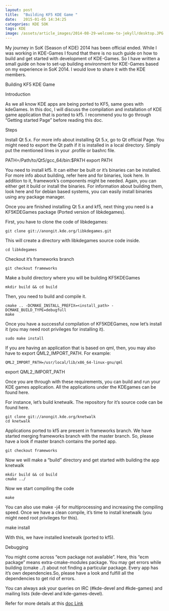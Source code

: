 ```yaml
---
layout: post
title:  "Building KF5 KDE Game "
date:   2015-01-05 14:34:25
categories: KDE SOK
tags: KDE
image: /assets/article_images/2014-08-29-welcome-to-jekyll/desktop.JPG
---
```


My journey in SoK (Season of KDE) 2014 has been official ended. While I was working in KDE-Games I found that there is no such guide on how to build and get started with development of KDE-Games. So I have written a small guide on how to set-up building environment for KDE-Games based on my experience in SoK 2014. I would love to share it with the KDE members.


Building KF5 KDE Game

Introduction

As we all know KDE apps are being ported to KF5, same goes with kdeGames. In this doc, I will discuss the compilation and installation of KDE game application that is ported to kf5.
I recommend you to go through “Getting started Page” before reading this doc.

Steps

Install Qt 5.x. For more info about installing Qt 5.x, go to Qt official Page. You might need to export the Qt path if it is installed in a local directory. Simply put the mentioned lines in your .profile or bashrc file.
   
PATH=/Path/to/Qt5/gcc_64/bin:$PATH
export PATH

You need to install kf5.  It can either be built or it’s binaries can be installed. For more info about building, refer here and for binaries, look here. In addition to it, framework’s components might be needed. Again, you can either get it build or install the binaries. For information about building them, look here and for debian based systems, you can easily install binaries using any package manager.

Once you are finished installing Qt 5.x and kf5, next thing you need is a KF5KDEGames package (Ported version of libkdegames).

First, you have to clone the code of libkdegames:

    git clone git://anongit.kde.org/libkdegames.git

This will create a directory with libkdegames source code inside.

    cd libkdegames

Checkout it’s frameworks branch

    git checkout frameworks
   
Make a build directory where you will be building KF5KDEGames

    mkdir build && cd build

Then, you need to build and compile it.

    cmake .. -DCMAKE_INSTALL_PREFIX=<install_path> -DCMAKE_BUILD_TYPE=debugfull
    make

Once you have a successful compilation of KF5KDEGames, now let’s install it (you may need root privileges for installing it).

    sudo make install

If you are having an application that is based on qml, then, you may also have to export QML2_IMPORT_PATH. For example:

    QML2_IMPORT_PATH=/usr/local/lib/x86_64-linux-gnu/qml
export QML2_IMPORT_PATH

Once you are through with these requirements, you can build and run your KDE games application. All the applications under the KDEgames can be found here.

For instance, let’s build knetwalk. The repository for it’s source code can be found here.

    git clone git://anongit.kde.org/knetwalk
    cd knetwalk

Applications ported to kf5 are present in frameworks branch. We have started merging frameworks branch with the master branch. So, please have a look if master branch contains the ported app.

    git checkout frameworks

Now we will make a “build” directory and get started with building the app knetwalk

    mkdir build && cd build
    cmake ../

Now we start compiling the code
   
    make

You can also use make -j4 for multiprocessing and increasing the compiling speed.
Once we have a clean compile, it’s time to install knetwalk (you might need root privileges for this).
   
make install

With this, we have installed knetwalk (ported to kf5).

Debugging

You might come across “ecm package not available”. Here, this “ecm package” means extra-cmake-modules package. You may get errors while building (cmake ../) about not finding a particular package. Every app has it’s own dependencies.So, please have a look and fulfill all the dependencies to get rid of errors.

You can always ask your queries on IRC (#kde-devel and #kde-games) and mailing lists (kde-devel and kde-games-devel).

Refer for more details at this [doc Link](https://docs.google.com/document/d/1B9hQ0Ry-H-RKz9kRWG_P_2KTgwTMalvtO7YpME6dwfY/edit?usp=sharing)

